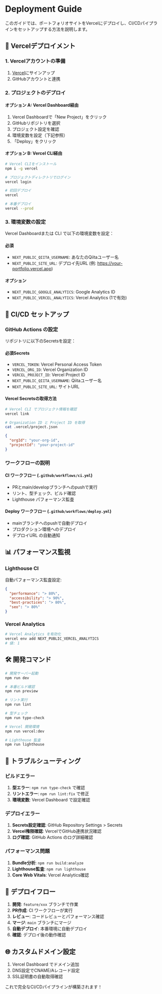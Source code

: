 # Deployment Guide

このガイドでは、ポートフォリオサイトをVercelにデプロイし、CI/CDパイプラインをセットアップする方法を説明します。

## 🚀 Vercelデプロイメント

### 1. Vercelアカウントの準備

1. [Vercel](https://vercel.com)にサインアップ
2. GitHubアカウントと連携

### 2. プロジェクトのデプロイ

#### オプション A: Vercel Dashboard経由

1. Vercel Dashboardで「New Project」をクリック
2. GitHubリポジトリを選択
3. プロジェクト設定を確認
4. 環境変数を設定（下記参照）
5. 「Deploy」をクリック

#### オプション B: Vercel CLI経由

```bash
# Vercel CLIをインストール
npm i -g vercel

# プロジェクトディレクトリでログイン
vercel login

# 初回デプロイ
vercel

# 本番デプロイ
vercel --prod
```

### 3. 環境変数の設定

Vercel Dashboardまたは CLI で以下の環境変数を設定：

#### 必須
- `NEXT_PUBLIC_QIITA_USERNAME`: あなたのQiitaユーザー名
- `NEXT_PUBLIC_SITE_URL`: デプロイ先URL (例: https://your-portfolio.vercel.app)

#### オプション
- `NEXT_PUBLIC_GOOGLE_ANALYTICS`: Google Analytics ID
- `NEXT_PUBLIC_VERCEL_ANALYTICS`: Vercel Analytics (1で有効)

## 🔄 CI/CD セットアップ

### GitHub Actions の設定

リポジトリに以下のSecretsを設定：

#### 必須Secrets
- `VERCEL_TOKEN`: Vercel Personal Access Token
- `VERCEL_ORG_ID`: Vercel Organization ID
- `VERCEL_PROJECT_ID`: Vercel Project ID
- `NEXT_PUBLIC_QIITA_USERNAME`: Qiitaユーザー名
- `NEXT_PUBLIC_SITE_URL`: サイトURL

#### Vercel Secretsの取得方法

```bash
# Vercel CLI でプロジェクト情報を確認
vercel link

# Organization ID と Project ID を取得
cat .vercel/project.json
```

```json
{
  "orgId": "your-org-id",
  "projectId": "your-project-id"
}
```

### ワークフローの説明

#### CI ワークフロー (`.github/workflows/ci.yml`)
- PRとmain/developブランチへのpushで実行
- リント、型チェック、ビルド確認
- Lighthouse パフォーマンス監査

#### Deploy ワークフロー (`.github/workflows/deploy.yml`)
- mainブランチへのpushで自動デプロイ
- プロダクション環境へのデプロイ
- デプロイURL の自動通知

## 📊 パフォーマンス監視

### Lighthouse CI

自動パフォーマンス監査設定:

```json
{
  "performance": "> 80%",
  "accessibility": "> 90%",
  "best-practices": "> 80%",
  "seo": "> 80%"
}
```

### Vercel Analytics

```bash
# Vercel Analytics を有効化
vercel env add NEXT_PUBLIC_VERCEL_ANALYTICS
# 値: 1
```

## 🛠️ 開発コマンド

```bash
# 開発サーバー起動
npm run dev

# 本番ビルド確認
npm run preview

# リント実行
npm run lint

# 型チェック
npm run type-check

# Vercel 開発環境
npm run vercel:dev

# Lighthouse 監査
npm run lighthouse
```

## 🔧 トラブルシューティング

### ビルドエラー

1. **型エラー**: `npm run type-check` で確認
2. **リントエラー**: `npm run lint:fix` で修正
3. **環境変数**: Vercel Dashboard で設定確認

### デプロイエラー

1. **Secrets設定確認**: GitHub Repository Settings > Secrets
2. **Vercel権限確認**: VercelでGitHub連携状況確認
3. **ログ確認**: GitHub Actions のログ詳細確認

### パフォーマンス問題

1. **Bundle分析**: `npm run build:analyze`
2. **Lighthouse監査**: `npm run lighthouse`
3. **Core Web Vitals**: Vercel Analytics確認

## 📝 デプロイフロー

1. **開発**: `feature/xxx` ブランチで作業
2. **PR作成**: CI ワークフローが実行
3. **レビュー**: コードレビューとパフォーマンス確認
4. **マージ**: `main` ブランチにマージ
5. **自動デプロイ**: 本番環境に自動デプロイ
6. **確認**: デプロイ後の動作確認

## 🌐 カスタムドメイン設定

1. Vercel Dashboard でドメイン追加
2. DNS設定でCNAME/Aレコード設定
3. SSL証明書の自動取得確認

これで完全なCI/CDパイプラインが構築されます！